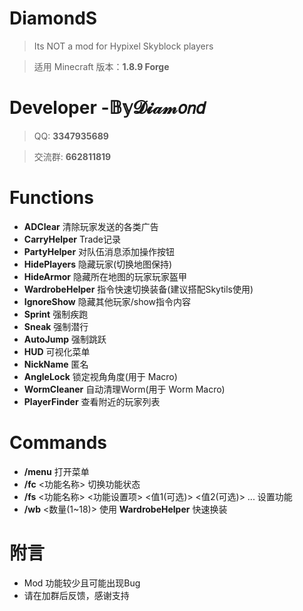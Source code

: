 # DiamondS
> Its NOT a mod for Hypixel Skyblock players

> 适用 Minecraft 版本：**1.8.9 Forge**
# Developer -𝔹𝕪𝓓𝓲𝒶𝓂𝘰𝘯𝘥
> QQ: **3347935689**

> 交流群: **662811819**

# Functions
- **ADClear**  清除玩家发送的各类广告
- **CarryHelper**  Trade记录
- **PartyHelper**  对队伍消息添加操作按钮
- **HidePlayers**  隐藏玩家(切换地图保持)
- **HideArmor**  隐藏所在地图的玩家玩家盔甲
- **WardrobeHelper**  指令快速切换装备(建议搭配Skytils使用)
- **IgnoreShow**  隐藏其他玩家/show指令内容
- **Sprint**  强制疾跑
- **Sneak**  强制潜行
- **AutoJump**  强制跳跃
- **HUD**  可视化菜单
- **NickName**  匿名
- **AngleLock**  锁定视角角度(用于 Macro)
- **WormCleaner**  自动清理Worm(用于 Worm Macro)
- **PlayerFinder**  查看附近的玩家列表

# Commands
- **/menu** 打开菜单
- **/fc** <功能名称> 切换功能状态
- **/fs** <功能名称> <功能设置项> <值1(可选)> <值2(可选)> ... 设置功能
- **/wb** <数量(1~18)> 使用 **WardrobeHelper** 快速换装

# 附言
- Mod 功能较少且可能出现Bug
- 请在加群后反馈，感谢支持


